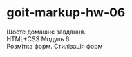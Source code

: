 # goit-markup-hw-06
Шосте домашнє завдання.<br>
HTML+CSS Модуль 6.<br>
Розмітка форм. Стилізація форм
